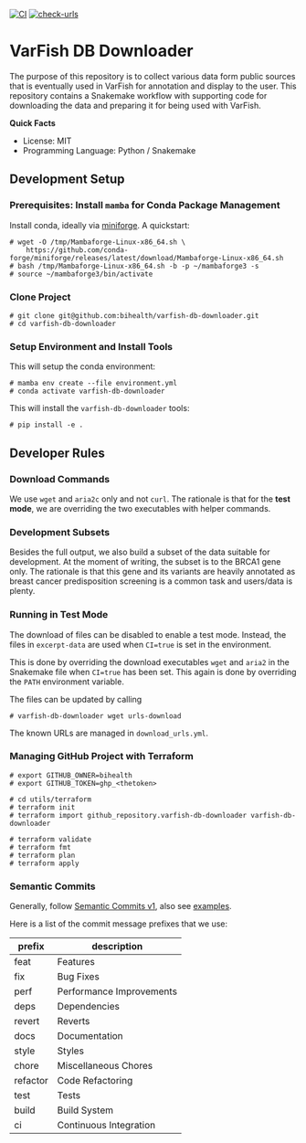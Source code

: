 [![CI](https://github.com/bihealth/varfish-db-downloader/actions/workflows/main.yml/badge.svg)](https://github.com/bihealth/varfish-db-downloader/actions/workflows/main.yml)
[![check-urls](https://github.com/bihealth/varfish-db-downloader/actions/workflows/check-urls.yml/badge.svg)](https://github.com/bihealth/varfish-db-downloader/actions/workflows/check-urls.yml)

# VarFish DB Downloader

The purpose of this repository is to collect various data form public sources that is eventually used in VarFish for annotation and display to the user.
This repository contains a Snakemake workflow with supporting code for downloading the data and preparing it for being used with VarFish.

**Quick Facts**

- License: MIT
- Programming Language: Python / Snakemake

## Development Setup

### Prerequisites: Install `mamba` for Conda Package Management

Install conda, ideally via [miniforge](https://github.com/conda-forge/miniforge).
A quickstart:

```
# wget -O /tmp/Mambaforge-Linux-x86_64.sh \
    https://github.com/conda-forge/miniforge/releases/latest/download/Mambaforge-Linux-x86_64.sh
# bash /tmp/Mambaforge-Linux-x86_64.sh -b -p ~/mambaforge3 -s
# source ~/mambaforge3/bin/activate
```

### Clone Project

```
# git clone git@github.com:bihealth/varfish-db-downloader.git
# cd varfish-db-downloader
```

### Setup Environment and Install Tools

This will setup the conda environment:


```
# mamba env create --file environment.yml
# conda activate varfish-db-downloader
```

This will install the `varfish-db-downloader` tools:

```
# pip install -e .
```


## Developer Rules

### Download Commands

We use `wget` and `aria2c` only and not `curl`.
The rationale is that for the **test mode**, we are overriding the two executables with helper commands.

### Development Subsets

Besides the full output, we also build a subset of the data suitable for development.
At the moment of writing, the subset is to the BRCA1 gene only.
The rationale is that this gene and its variants are heavily annotated as breast cancer predisposition screening is a common task and users/data is plenty.

### Running in Test Mode

The download of files can be disabled to enable a test mode.
Instead, the files in `excerpt-data` are used when `CI=true` is set in the environment.

This is done by overriding the download executables `wget` and `aria2` in the Snakemake file when `CI=true` has been set.
This again is done by overriding the `PATH` environment variable.

The files can be updated by calling

```
# varfish-db-downloader wget urls-download
```

The known URLs are managed in `download_urls.yml`.

### Managing GitHub Project with Terraform

```
# export GITHUB_OWNER=bihealth
# export GITHUB_TOKEN=ghp_<thetoken>

# cd utils/terraform
# terraform init
# terraform import github_repository.varfish-db-downloader varfish-db-downloader

# terraform validate
# terraform fmt
# terraform plan
# terraform apply
```

### Semantic Commits

Generally, follow [Semantic Commits v1](https://www.conventionalcommits.org/en/v1.0.0/#specification), also see [examples](https://www.conventionalcommits.org/en/v1.0.0/#examples).

Here is a list of the commit message prefixes that we use:

| prefix | description |
| ------ | ----------- |
| feat | Features |
| fix | Bug Fixes |
| perf | Performance Improvements |
| deps | Dependencies |
| revert | Reverts |
| docs | Documentation |
| style | Styles |
| chore | Miscellaneous Chores |
| refactor | Code Refactoring |
| test | Tests |
| build | Build System |
| ci | Continuous Integration |
